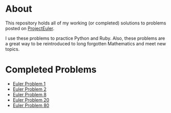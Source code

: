 # About

This repository holds all of my working (or completed) solutions to problems posted on [ProjectEuler](http://projecteuler.net).

I use these problems to practice Python and Ruby.  Also, these problems are a great way to be reintroduced to long forgotten Mathematics and meet new topics.

# Completed Problems

+ [Euler Problem 1](http://projecteuler.net/problem=1)
+ [Euler Problem 2](http://projecteuler.net/problem=2)
+ [Euler Problem 8](http://projecteuler.net/problem=8)
+ [Euler Problem 20](http://projecteuler.net/problem=20)
+ [Euler Problem 80](http://projecteuler.net/problem=80)
